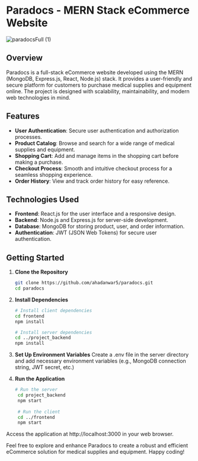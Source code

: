 # Paradocs - MERN Stack eCommerce Website

![paradocsFull (1)](https://github.com/ahadanwar5/paradocs/assets/119756073/44c43b3e-245c-449f-aba6-458bba2dce1a)



## Overview

Paradocs is a full-stack eCommerce website developed using the MERN (MongoDB, Express.js, React, Node.js) stack. It provides a user-friendly and secure platform for customers to purchase medical supplies and equipment online. The project is designed with scalability, maintainability, and modern web technologies in mind.

## Features

- **User Authentication**: Secure user authentication and authorization processes.
- **Product Catalog**: Browse and search for a wide range of medical supplies and equipment.
- **Shopping Cart**: Add and manage items in the shopping cart before making a purchase.
- **Checkout Process**: Smooth and intuitive checkout process for a seamless shopping experience.
- **Order History**: View and track order history for easy reference.
  
## Technologies Used

- **Frontend**: React.js for the user interface and a responsive design.
- **Backend**: Node.js and Express.js for server-side development.
- **Database**: MongoDB for storing product, user, and order information.
- **Authentication**: JWT (JSON Web Tokens) for secure user authentication.

## Getting Started

1. **Clone the Repository**

   ```bash
   git clone https://github.com/ahadanwar5/paradocs.git
   cd paradocs

2. **Install Dependencies**

   ```bash
   # Install client dependencies
   cd frontend
   npm install

   # Install server dependencies
   cd ../project_backend
   npm install

3. **Set Up Environment Variables**
   Create a .env file in the server directory and add necessary environment variables (e.g., MongoDB connection string, JWT secret, etc.)

4. **Run the Application**

   ```bash
   # Run the server
    cd project_backend
    npm start
    
    # Run the client
    cd ../frontend
    npm start

Access the application at http://localhost:3000 in your web browser.

Feel free to explore and enhance Paradocs to create a robust and efficient eCommerce solution for medical supplies and equipment. Happy coding!

   

   
